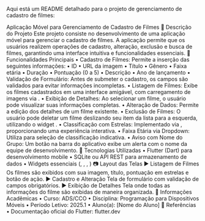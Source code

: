 Aqui está um README detalhado para o projeto de gerenciamento de cadastro de filmes:

Aplicação Móvel para Gerenciamento de Cadastro de Filmes
📌 Descrição do Projeto
Este projeto consiste no desenvolvimento de uma aplicação móvel para gerenciar o cadastro de filmes. A aplicação permite que os usuários realizem operações de cadastro, alteração, exclusão e busca de filmes, garantindo uma interface intuitiva e funcionalidades essenciais.
🎯 Funcionalidades Principais
• 	Cadastro de Filmes: Permite a inserção das seguintes informações:
• 	ID
• 	URL da imagem
• 	Título
• 	Gênero
• 	Faixa etária
• 	Duração
• 	Pontuação (0 a 5)
• 	Descrição
• 	Ano de lançamento
• 	Validação de Formulário: Antes de submeter o cadastro, os campos são validados para evitar informações incompletas.
• 	Listagem de Filmes: Exibe os filmes cadastrados em uma interface amigável, com carregamento de imagens via .
• 	Exibição de Detalhes: Ao selecionar um filme, o usuário pode visualizar suas informações completas.
• 	Alteração de Dados: Permite a edição dos detalhes de um filme existente.
• 	Exclusão de Filmes: O usuário pode deletar um filme deslizando seu item da lista para a esquerda, utilizando o widget .
• 	Classificação com Estrelas: Implementado via , proporcionando uma experiência interativa.
• 	Faixa Etária via Dropdown: Utiliza  para seleção de classificação indicativa.
• 	Aviso com Nome do Grupo: Um botão na barra do aplicativo exibe um alerta com o nome da equipe de desenvolvimento.
🔧 Tecnologias Utilizadas
• 	Flutter (Dart) para desenvolvimento mobile
• 	SQLite ou API REST para armazenamento de dados
• 	Widgets essenciais (, , , )
📷 Layout das Telas
▶️ Listagem de Filmes
Os filmes são exibidos com sua imagem, título, pontuação em estrelas e botão de ação.
▶️ Cadastro e Alteração
Tela de formulário com validação de campos obrigatórios.
▶️ Exibição de Detalhes
Tela onde todas as informações do filme são exibidas de maneira organizada.
📅 Informações Acadêmicas
• 	Curso: ADS/CCO
• 	Disciplina: Programação para Dispositivos Móveis
• 	Período Letivo: 2025.1
• 	Aluno(a): [Nome do Aluno]
📌 Referências
• 	Documentação oficial do Flutter: flutter.dev
